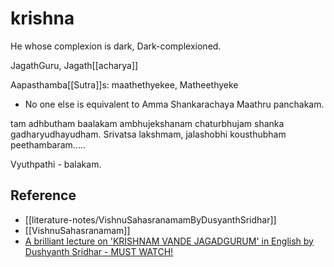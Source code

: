 # krishna

He whose complexion is dark, Dark-complexioned.

JagathGuru, Jagath[[acharya]]

Aapasthamba[[Sutra]]s: maathethyekee, Matheethyeke
- No one else is equivalent to Amma
Shankarachaya Maathru panchakam. 

tam adhbutham baalakam ambhujekshanam chaturbhujam shanka gadharyudhayudham. 
Srivatsa lakshmam, jalashobhi kousthubham peethambaram.....

Vyuthpathi - balakam. 

## Reference

- [[literature-notes/VishnuSahasranamamByDusyanthSridhar]]
- [[VishnuSahasranamam]]
- [A brilliant lecture on 'KRISHNAM VANDE JAGADGURUM' in English by Dushyanth Sridhar - MUST WATCH!](https://www.youtube.com/watch?v=UFi-bLF65mA&t=571s)
